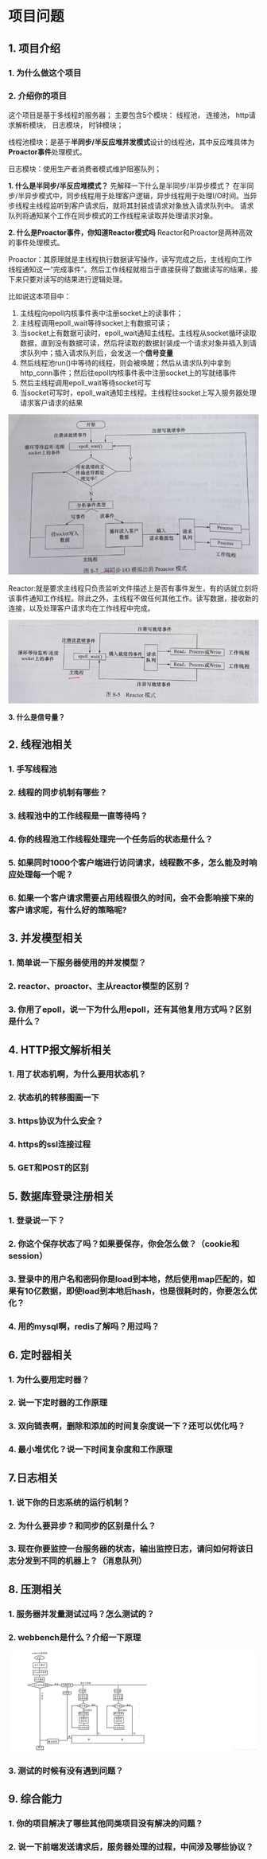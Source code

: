 # 项目问题

## 1. 项目介绍
### 1. 为什么做这个项目

### 2. 介绍你的项目
这个项目是基于多线程的服务器；
主要包含5个模块：
  线程池，
  连接池，
  http请求解析模块，
  日志模块，
  时钟模块；

线程池模块：是基于**半同步/半反应堆并发模式**设计的线程池，其中反应堆具体为**Proactor事件**处理模式。

日志模块：使用生产者消费者模式维护阻塞队列；

**1. 什么是半同步/半反应堆模式？**
先解释一下什么是半同步/半异步模式？
 在半同步/半异步模式中，同步线程用于处理客户逻辑，异步线程用于处理I/O时间。当异步线程主线程监听到客户请求后，就将其封装成请求对象放入请求队列中。 请求队列将通知某个工作在同步模式的工作线程来读取并处理请求对象。


**2. 什么是Proactor事件，你知道Reactor模式吗**
Reactor和Proactor是两种高效的事件处理模式。

Proactor：其原理就是主线程执行数据读写操作，读写完成之后，主线程向工作线程通知这一“完成事件”。然后工作线程就相当于直接获得了数据读写的结果，接下来只要对读写的结果进行逻辑处理。

比如说这本项目中：
1. 主线程向epoll内核事件表中注册socket上的读事件；
2. 主线程调用epoll_wait等待socket上有数据可读；
3. 当socket上有数据可读时，epoll_wait通知主线程。主线程从socket循环读取数据，直到没有数据可读，然后将读取的数据封装成一个请求对象并插入到请求队列中；插入请求队列后，会发送一个**信号变量**
4. 然后线程池run()中等待的线程，则会被唤醒；然后从请求队列中拿到http_conn事件；然后往epoll内核事件表中注册socket上的写就绪事件
5. 然后主线程调用epoll_wait等待socket可写
6. 当socket可写时，epoll_wait通知主线程。主线程往socket上写入服务器处理请求客户请求的结果

![](./图片/Proactor模式.png)

Reactor:就是要求主线程只负责监听文件描述上是否有事件发生，有的话就立刻将该事件通知工作线程。除此之外，主线程不做任何其他工作。读写数据，接收新的连接，以及处理客户请求均在工作线程中完成。


![](./图片/Reactor模式.png)


**3. 什么是信号量？**


## 2. 线程池相关
### 1. 手写线程池

### 2. 线程的同步机制有哪些？

### 3. 线程池中的工作线程是一直等待吗？

### 4. 你的线程池工作线程处理完一个任务后的状态是什么？

### 5. 如果同时1000个客户端进行访问请求，线程数不多，怎么能及时响应处理每一个呢？

### 6. 如果一个客户请求需要占用线程很久的时间，会不会影响接下来的客户请求呢，有什么好的策略呢?

## 3. 并发模型相关
### 1. 简单说一下服务器使用的并发模型？

### 2. reactor、proactor、主从reactor模型的区别？

### 3. 你用了epoll，说一下为什么用epoll，还有其他复用方式吗？区别是什么？

## 4. HTTP报文解析相关
### 1. 用了状态机啊，为什么要用状态机？

### 2. 状态机的转移图画一下

### 3. https协议为什么安全？

### 4. https的ssl连接过程

### 5. GET和POST的区别


## 5. 数据库登录注册相关
### 1. 登录说一下？

### 2. 你这个保存状态了吗？如果要保存，你会怎么做？（cookie和session）

### 3. 登录中的用户名和密码你是load到本地，然后使用map匹配的，如果有10亿数据，即使load到本地后hash，也是很耗时的，你要怎么优化？

### 4. 用的mysql啊，redis了解吗？用过吗？


## 6. 定时器相关

### 1. 为什么要用定时器？

### 2. 说一下定时器的工作原理

### 3. 双向链表啊，删除和添加的时间复杂度说一下？还可以优化吗？

### 4. 最小堆优化？说一下时间复杂度和工作原理

## 7.日志相关
### 1. 说下你的日志系统的运行机制？

### 2. 为什么要异步？和同步的区别是什么？

### 3. 现在你要监控一台服务器的状态，输出监控日志，请问如何将该日志分发到不同的机器上？（消息队列）


## 8. 压测相关
### 1. 服务器并发量测试过吗？怎么测试的？

### 2. webbench是什么？介绍一下原理
![](./图片/webbench.png)


### 3. 测试的时候有没有遇到问题？

## 9. 综合能力
### 1. 你的项目解决了哪些其他同类项目没有解决的问题？

### 2. 说一下前端发送请求后，服务器处理的过程，中间涉及哪些协议？


